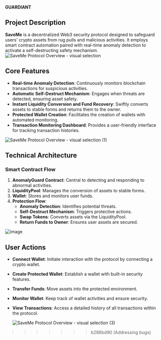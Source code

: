
**GUARDIANT**

## Project Description
**SaveMe** is a decentralized Web3 security protocol designed to safeguard users' crypto assets from rug pulls and malicious activities. It employs smart contract automation paired with real-time anomaly detection to activate a self-destructing safety mechanism.
![SaveMe Protocol Overview - visual selection](https://github.com/user-attachments/assets/aa289ece-3b84-46da-8c4f-ff54169e6be4)


## Core Features
- **Real-time Anomaly Detection**: Continuously monitors blockchain transactions for suspicious activities.
- **Automatic Self-Destruct Mechanism**: Engages when threats are detected, ensuring asset safety.
- **Instant Liquidity Conversion and Fund Recovery**: Swiftly converts assets to stable forms and returns them to the owner.
- **Protected Wallet Creation**: Facilitates the creation of wallets with automated monitoring.
- **Transaction Monitoring Dashboard**: Provides a user-friendly interface for tracking transaction histories.

![SaveMe Protocol Overview - visual selection (1)](https://github.com/user-attachments/assets/bc608e78-8a16-45b0-bde2-d4e8f1cc4ddf)

## Technical Architecture
### Smart Contract Flow
1. **AnomalyGuard Contract**: Central to detecting and responding to abnormal activities.
2. **LiquidityPool**: Manages the conversion of assets to stable forms.
3. **Wallet**: Stores and monitors user funds.
4. **Protection Flow**:
    - **Anomaly Detection**: Identifies potential threats.
    - **Self-Destruct Mechanism**: Triggers protective actions.
    - **Swap Tokens**: Converts assets via the LiquidityPool.
    - **Return Funds to Owner**: Ensures user assets are secured.
  
![image](https://github.com/user-attachments/assets/de434712-f959-4219-b466-093a23cd12c6)



## User Actions
- **Connect Wallet**: Initiate interaction with the protocol by connecting a crypto wallet.
- **Create Protected Wallet**: Establish a wallet with built-in security features.
- **Transfer Funds**: Move assets into the protected environment.
- **Monitor Wallet**: Keep track of wallet activities and ensure security.
- **View Transactions**: Access a detailed history of all transactions within the protocol.

  ![SaveMe Protocol Overview - visual selection (3)](https://github.com/user-attachments/assets/d6cf0cce-6083-47c3-9a14-16118d63de7d)





>>>>>>> b286bd90 (Addressing bugs)
